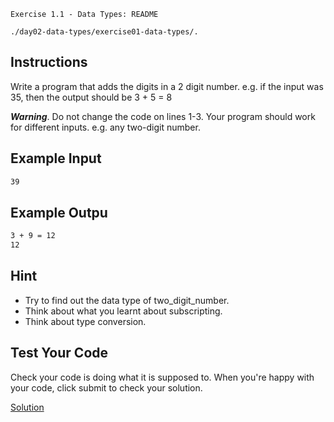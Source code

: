 `Exercise 1.1 - Data Types: README`

`./day02-data-types/exercise01-data-types/.`

## Instructions

Write a program that adds the digits in a 2 digit number. e.g. if the input was 35, then the output should be 3 + 5 = 8

***Warning***. Do not change the code on lines 1-3. Your program should work for different inputs. e.g. any two-digit number.

## Example Input
```sh
39
```

## Example Outpu
```sh
3 + 9 = 12
12
```

## Hint

- Try to find out the data type of two_digit_number.
- Think about what you learnt about subscripting.
- Think about type conversion.

## Test Your Code

Check your code is doing what it is supposed to. When you're happy with your code, click submit to check your solution.

[Solution](https://repl.it/@appbrewery/day-2-1-solution)
